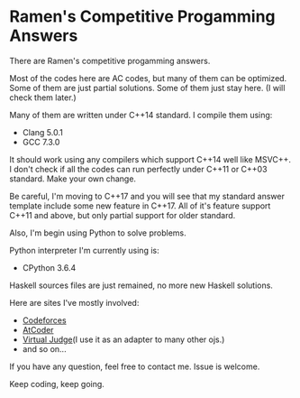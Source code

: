 # Ramen's Competitive Progamming Answers

There are Ramen's competitive progamming answers.

Most of the codes here are AC codes, but many of them can be optimized. Some of them are just partial solutions. Some of them just stay here. (I will check them later.)

Many of them are written under C++14 standard. I compile them using:

- Clang 5.0.1
- GCC 7.3.0

It should work using any compilers which support C++14 well like MSVC++. I don't check if all the codes can run perfectly under C++11 or C++03 standard. Make your own change.

Be careful, I'm moving to C++17 and you will see that my standard answer template include some new feature in C++17. All of it's feature support C++11 and above, but only partial support for older standard.

Also, I'm begin using Python to solve problems.

Python interpreter I'm currently using is:

- CPython 3.6.4

Haskell sources files are just remained, no more new Haskell solutions.

Here are sites I've mostly involved:

- [Codeforces](http://codeforces.com/)
- [AtCoder](http://atcoder.jp/)
- [Virtual Judge](https://vjudge.net/)(I use it as an adapter to many other ojs.)
- and so on...

If you have any question, feel free to contact me. Issue is welcome.

Keep coding, keep going.